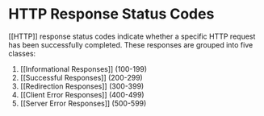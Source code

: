 # HTTP Response Status Codes
[[HTTP]] response status codes indicate whether a specific HTTP request has been successfully completed. These responses are grouped into five classes:

1. [[Informational Responses]] (100-199)
2. [[Successful Responses]] (200-299)
3. [[Redirection Responses]] (300-399)
4. [[Client Error Responses]] (400-499)
5. [[Server Error Responses]] (500-599)